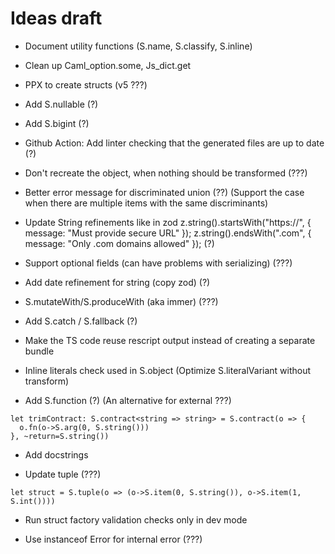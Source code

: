# Ideas draft

- Document utility functions (S.name, S.classify, S.inline)

- Clean up Caml_option.some, Js_dict.get

- PPX to create structs (v5 ???)

- Add S.nullable (?)

- Add S.bigint (?)

- Github Action: Add linter checking that the generated files are up to date (?)

- Don't recreate the object, when nothing should be transformed (???)

- Better error message for discriminated union (??) (Support the case when there are multiple items with the same discriminants)

- Update String refinements like in zod
  z.string().startsWith("https://", { message: "Must provide secure URL" });
  z.string().endsWith(".com", { message: "Only .com domains allowed" }); (?)

- Support optional fields (can have problems with serializing) (???)

- Add date refinement for string (copy zod) (?)

- S.mutateWith/S.produceWith (aka immer) (???)

- Add S.catch / S.fallback (?)

- Make the TS code reuse rescript output instead of creating a separate bundle

- Inline literals check used in S.object (Optimize S.literalVariant without transform)

- Add S.function (?) (An alternative for external ???)

```
let trimContract: S.contract<string => string> = S.contract(o => {
  o.fn(o->S.arg(0, S.string()))
}, ~return=S.string())
```

- Add docstrings

- Update tuple (???)

```
let struct = S.tuple(o => (o->S.item(0, S.string()), o->S.item(1, S.int())))
```

- Run struct factory validation checks only in dev mode

- Use instanceof Error for internal error (???)
